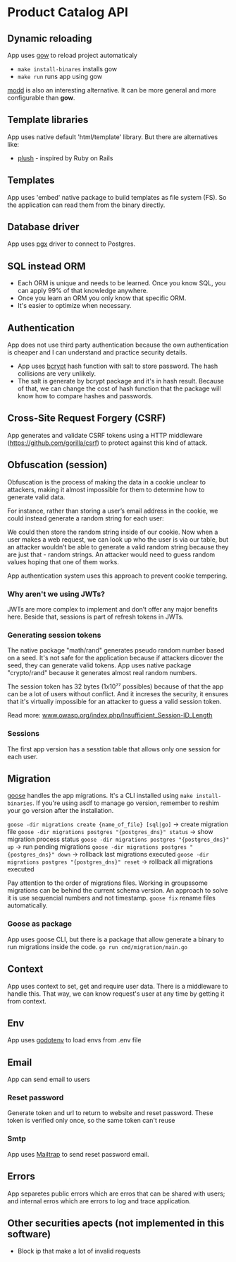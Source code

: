 # Product Catalog API

## Dynamic reloading

App uses [gow](https://github.com/mitranim/gow) to reload project automaticaly

- `make install-binares` installs gow
- `make run` runs app using gow

[modd](https://github.com/cortesi/modd) is also an interesting alternative. It can be more general and more configurable than **gow**.

## Template libraries

App uses native default 'html/template' library. But there are alternatives like:

- [plush](https://github.com/gobuffalo/plush) - inspired by Ruby on Rails

## Templates

App uses 'embed' native package to build templates as file system (FS). So the application can read them from the binary directly.

## Database driver

App uses [pgx](https://github.com/jackc/pgx) driver to connect to Postgres.

## SQL instead ORM

- Each ORM is unique and needs to be learned. Once you know SQL, you can apply 99% of that knowledge anywhere.
- Once you learn an ORM you only know that specific ORM.
- It's easier to optimize when necessary.

## Authentication

App does not use third party authentication because the own authentication is cheaper and I can understand and practice security details.

- App uses [bcrypt](https://en.wikipedia.org/wiki/Bcrypt) hash function with salt to store password. The hash collisions are very unlikely.
- The salt is generate by bcrypt package and it's in hash result. Because of that, we can change the cost of hash function that the package will know how to compare hashes and passwords.

## Cross-Site Request Forgery (CSRF)

App generates and validate CSRF tokens using a HTTP middleware (https://github.com/gorilla/csrf) to protect against this kind of attack.

## Obfuscation (session)

Obfuscation is the process of making the data in a cookie unclear to attackers, making it almost impossible for them to determine how to generate valid data.

For instance, rather than storing a user’s email address in the cookie, we could instead generate a random string for each user:

We could then store the random string inside of our cookie. Now when a user makes a web request, we can look up who the user is via our table, but an attacker wouldn’t be able to generate a valid random string because they are just that - random strings. An attacker would need to guess random values hoping that one of them works.

App authentication system uses this approach to prevent cookie tempering.

### Why aren't we using JWTs?

JWTs are more complex to implement and don’t offer any major benefits here. Beside that, sessions is part of refresh tokens in JWTs.

### Generating session tokens

The native package "math/rand" generates pseudo random number based on a seed. It's not safe for the application because if attackers dicover the seed, they can generate valid tokens. App uses native package "crypto/rand" because it generates almost real random numbers.

The session token has 32 bytes (1x10⁷⁷ possibles) because of that the app can be a lot of users without conflict. And it increses the security, it ensures that it's virtually impossible for an attacker to guess a valid session token.

Read more: www.owasp.org/index.php/Insufficient_Session-ID_Length

### Sessions

The first app version has a sesstion table that allows only one session for each user.

## Migration

[goose](https://github.com/pressly/goose) handles the app migrations. It's a CLI installed using `make install-binaries`. If you're using asdf to manage go version, remember to reshim your go version after the installation.

`goose -dir migrations create {name_of_file} [sql|go]` -> create migration file
`goose -dir migrations postgres "{postgres_dns}" status` -> show migration process status
`goose -dir migrations postgres "{postgres_dns}" up` -> run pending migrations
`goose -dir migrations postgres "{postgres_dns}" down` -> rollback last migrations executed
`goose -dir migrations postgres "{postgres_dns}" reset` -> rollback all migrations executed


Pay attention to the order of migrations files. Working in groupssome migrations can be behind the current schema version. An approach to solve it is use sequencial numbers and not timestamp. `goose fix` rename files automatically.

### Goose as package

App uses goose CLI, but there is a package that allow generate a binary to run migrations inside the code. `go run cmd/migration/main.go`

## Context

App uses context to set, get and require user data. There is a middleware to handle this. That way, we can know request's user at any time by getting it from context.

## Env

App uses [godotenv](github.com/joho/godotenv) to load envs from .env file

## Email

App can send email to users

### Reset password

Generate token and url to return to website and reset password. These token is verified only once, so the same token can't reuse

### Smtp

App uses [Mailtrap](https://mailtrap.io) to send reset password email.

## Errors

App separetes public errors which are erros that can be shared with users; and internal erros which are errors to log and trace application.

## Other securities apects (not implemented in this software)

- Block ip that make a lot of invalid requests
